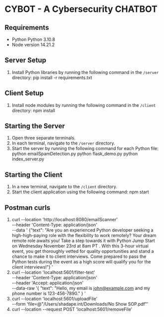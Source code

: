 # CYBOT - A Cybersecurity CHATBOT

## Requirements

- Python Python 3.10.8
- Node version 14.21.2

## Server Setup

1. Install Python libraries by running the following command in the `/server` directory:
pip install -r requirements.txt

## Client Setup

1. Install node modules by running the following command in the `/client` directory:
npm install


## Starting the Server

1. Open three separate terminals.
2. In each terminal, navigate to the `/server` directory.
3. Start the server by running the following command for each Python file:
python emailSpamDetection.py
python flask_demo.py
python index_server.py



## Starting the Client

1. In a new terminal, navigate to the `/client` directory.
2. Start the client application using the following command:
npm start

## Postman curls 

1. curl --location 'http://localhost:8080/emailScanner' \
--header 'Content-Type: application/json' \
--data '
 {"text": "Are you an experienced Python developer seeking a high-high-paying role with the flexibility to work remotely? Your dream remote role awaits you! Take a step towards it with Python Jump Start on Wednesday November 23rd at 8am PT . With this 3-hour virtual event, you get thoroughly vetted for quality opportunities and stand a chance to make it to client interviews. Come prepared to pass the Python tests during the event as a high score will qualify you for the client interviews!"}
'
2. curl --location 'localhost:5601/filter-text' \
--header 'Content-Type: application/json' \
--header 'Accept: application/json' \
--data-raw '{
  "text": "Hello, my email is john@example.com and my phone number is 123-456-7890."
}
'
3. curl --location 'localhost:5601/uploadFile' \
--form 'file=@"/Users/shadape.int/Downloads/No Show SOP.pdf"'
4. curl --location --request POST 'localhost:5601/removeFile'


